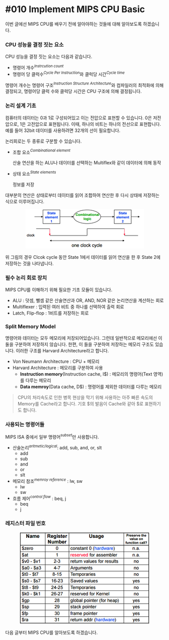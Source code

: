 # #010 Implement MIPS CPU Basic

이번 글에선 MIPS CPU를 배우기 전에 알아야하는 것들에 대해 알아보도록 하겠습니다.

### CPU 성능을 결정 짓는 요소

CPU 성능을 결정 짓는 요소는 다음과 같습니다.

- 명령어 개수$^{Instrcution\ count}$
- 명령어 당 클럭수$^{Cycle\ Per\ Instruction}$와 클럭당 시간$^{Cycle\ time}$

명령어 개수는 명령어 구조$^{Instruction\ Structure\ Architecture}$와 컴파일러의 최적화에 의해 결정되고, 명령어당 클럭 수와 클럭당 시간은 CPU 구조에 의해 결정됩니다.

### 논리 설계 기초

컴퓨터의 데이터는 0과 1로 구성되어있고 이는 전압으로 표현할 수 있습니다. 0은 저전압으로, 1은 고전압으로 표현됩니다. 이때, 하나의 비트는 하나의 전선으로 표현합니다. 예를 들어 32bit 데이터를 사용하려면 32개의 선이 필요합니다.

논리회로는 두 종류로 구분할 수 있습니다.

- 조합 요소$^{Combinational\ element}$
    
    산술 연산을 하는 ALU나 데이터를 선택하는 Multiflex와 같이 데이터에 의해 동작
    
- 상태 요소$^{State\ elements}$
    
    정보를 저장
    

대부분의 연산은  상태로부터 데이터를 읽어 조합하여 연산한 후 다시 상태에 저장하는 식으로 이루어집니다.

<p align="center"><img src="../../images/컴퓨터구조/%23010%20Implement%20MIPS%20CPU%20Basic/Untitled.png"></p>

위 그림의 경우 Clcok cycle 동안 State 1에서 데이터를 읽어 연산을 한 후 State 2에 저장하는 것을 나타냅니다.

### 필수 논리 회로 장치

MIPS CPU를 이해하기 위해 필요한 기초 모듈이 있습니다.

- ALU : 덧셈, 뺄셈 같은 산술연산과 OR, AND, NOR 같은 논리연산을 계산하는 회로
- Multiflexer : 입력된 여러 비트 중 하나를 선택하여 출력 회로
- Latch, Flip-flop : 1비트를 저장하는 회로

### Split Memory Model

명령어와 데이터는 모두 메모리에 저장되어있습니다. 그런데 일반적으로 메모리에선 이 둘을 구분하여 저장하지 않습니다. 한편, 이 들을 구분하여 저장하는 메모리 구조도 있습니다. 이러한 구조를 Harvard Architecture라고 합니다.

- Von Neumann Architecture : CPU + 메모리
- Harvard Architecture : 메모리를 구분하여 사용
    - **Instruction memory**(Instruction cache, I$) : 메모리의 명령어(Text 영역)를 다루는 메모리
    - **Data memroy**(Data cache, D$) : 명령어를 제외한 데이터를 다루는 메모리

> CPU의 처리속도로 인한 병목 현상을 막기 위해 사용하는 아주 빠른 속도의 Memory를 Cache라고 합니다. 기호 $의 발음이 Cache와 같아 $로 표현하기도 합니다.
> 

### 사용되는 명령어들

MIPS ISA 중에서 일부 명령어$^{subset}$만 사용합니다. 

- 산술논리$^{aritmetic/logical}$: add, sub, and, or, slt
    - add
    - sub
    - and
    - or
    - slt
- 메모리 참조$^{memroy\ reference}$ : lw, sw
    - lw
    - sw
- 흐름 제어$^{control\ flow}$ : beq, j
    - beq
    - j

### 레지스터 파일 번호

<p align="center"><img src="../../images/컴퓨터구조/%23010%20Implement%20MIPS%20CPU%20Basic/Untitled%201.png"></p>

다음 글부터 MIPS CPU를 알아보도록 하겠습니다.